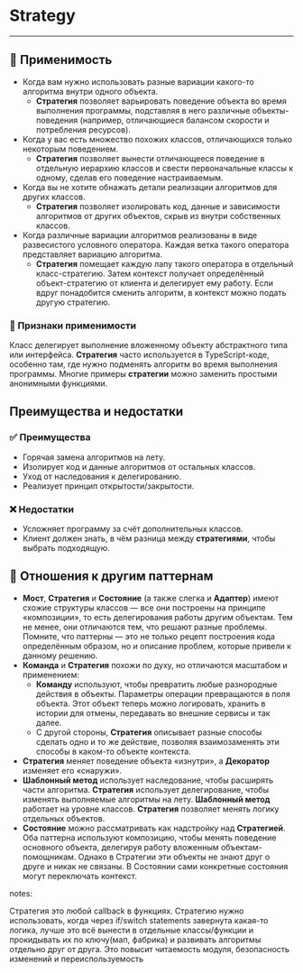 # Strategy

___

## 🤔 Применимость

- Когда вам нужно использовать разные вариации какого-то алгоритма внутри
одного объекта.
  - **Стратегия** позволяет варьировать поведение объекта во время выполнения
программы, подставляя в него различные объекты-поведения (например,
отличающиеся балансом скорости и потребления ресурсов).
- Когда у вас есть множество похожих классов, отличающихся только некоторым поведением.
  - **Стратегия** позволяет вынести отличающееся поведение в отдельную иерархию
классов и свести первоначальные классы к одному, сделав его поведение настраиваемым.
- Когда вы не хотите обнажать детали реализации алгоритмов для других классов.
  - **Стратегия** позволяет изолировать код, данные и зависимости алгоритмов от
других объектов, скрыв из внутри собственных классов.
- Когда различные вариации алгоритмов реализованы в виде развесистого условного
оператора. Каждая ветка такого оператора представляет вариацию алгоритма.
  - **Стратегия** помещает каждую лапу такого оператора в отдельный
класс-стратегию. Затем контекст получает определённый объект-стратегию от
клиента и делегирует ему работу. Если вдруг понадобится сменить алгоритм, в
контекст можно подать другую стратегию.

### 🎯 Признаки применимости

Класс делегирует выполнение вложенному объекту абстрактного типа или интерфейса.
**Стратегия** часто используется в TypeScript-коде, особенно там, где нужно подменять
алгоритм во время выполнения программы. Многие примеры **стратегии** можно заменить
простыми анонимными функциями.

## Преимущества и недостатки

### ✅ Преимущества

- Горячая замена алгоритмов на лету.
- Изолирует код и данные алгоритмов от остальных классов.
- Уход от наследования к делегированию.
- Реализует принцип открытости/закрытости.

### ❌ Недостатки

- Усложняет программу за счёт дополнительных классов.
- Клиент должен знать, в чём разница между **стратегиями**, чтобы выбрать подходящую.

## 🔁 Отношения к другим паттернам

- **Мост**, **Стратегия** и **Состояние** (а также слегка и **Адаптер**) имеют
схожие структуры классов — все они построены на принципе «композиции», то есть
делегирования работы другим объектам. Тем не менее, они отличаются тем, что
решают разные проблемы. Помните, что паттерны — это не только рецепт построения
кода определённым образом, но и описание проблем, которые привели к данному решению.
- **Команда** и **Стратегия** похожи по духу, но отличаются масштабом и применением:
  - **Команду** используют, чтобы превратить любые разнородные действия в
объекты. Параметры операции превращаются в поля объекта. Этот объект теперь
можно логировать, хранить в истории для отмены, передавать во внешние сервисы и
так далее.
  - С другой стороны, **Стратегия** описывает разные способы сделать одно и то
же действие, позволяя взаимозаменять эти способы в каком-то объекте контекста.
- **Стратегия** меняет поведение объекта «изнутри», а **Декоратор** изменяет
его «снаружи».
- **Шаблонный метод** использует наследование, чтобы расширять части алгоритма.
**Стратегия** использует делегирование, чтобы изменять выполняемые алгоритмы на
лету. **Шаблонный метод** работает на уровне классов. **Стратегия** позволяет
менять логику отдельных объектов.
- **Состояние** можно рассматривать как надстройку над **Стратегией**. Оба
паттерна используют композицию, чтобы менять поведение основного объекта,
делегируя работу вложенным объектам-помощникам. Однако в Стратегии эти объекты
не знают друг о друге и никак не связаны. В Состоянии сами конкретные состояния
могут переключать контекст.

notes:

Стратегия это любой callback в функциях. Стратегию нужно использовать, когда
через if/switch statements завернута какая-то логика, лучше это всё вынести
в отдельные классы/функции и прокидывать их по ключу(мап, фабрика) и развивать
алгоритмы отдельно друг от друга. Это повысит читаемость модуля, безопасность изменений
и переиспользуемость
